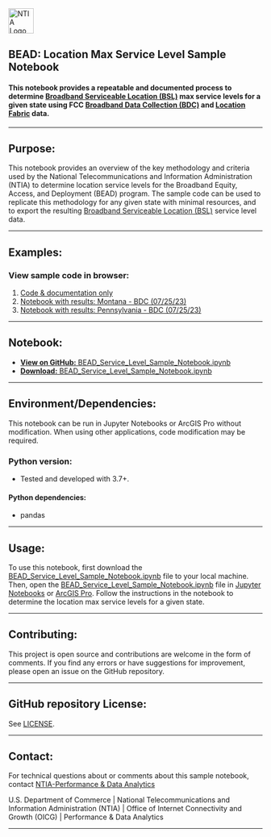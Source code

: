 <img src="https://www.ntia.gov/themes/custom/ntia_uswds//img/NTIAlogo-official.svg" alt="NTIA Logo" width="50em" align="center">

## BEAD: Location Max Service Level Sample Notebook

#### This notebook provides a repeatable and documented process to determine [Broadband Serviceable Location (BSL)](https://help.bdc.fcc.gov/hc/en-us/articles/16842264428059-About-the-Fabric-What-a-Broadband-Serviceable-Location-BSL-Is-and-Is-Not) max service levels for a given state using FCC [Broadband Data Collection (BDC)](https://www.fcc.gov/BroadbandData) and [Location Fabric](https://help.bdc.fcc.gov/hc/en-us/articles/5375384069659-What-is-the-Location-Fabric-) data.

---

## Purpose:

This notebook provides an overview of the key methodology and criteria used by the National Telecommunications and Information Administration (NTIA) to determine location service levels for the Broadband Equity, Access, and Deployment (BEAD) program. The sample code can be used to replicate this methodology for any given state with minimal resources, and to export the resulting [Broadband Serviceable Location (BSL)](https://help.bdc.fcc.gov/hc/en-us/articles/16842264428059-About-the-Fabric-What-a-Broadband-Serviceable-Location-BSL-Is-and-Is-Not) service level data.

---

## Examples:

### View sample code in browser:

1. [Code & documentation only](https://nbamgis.github.io/BEAD-Location-Max-Service-Level-Sample-Notebook/BEAD_Service_Level_Sample_Notebook_No_Output.html)
1. [Notebook with results: Montana - BDC (07/25/23)](https://nbamgis.github.io/BEAD-Location-Max-Service-Level-Sample-Notebook/BEAD_Service_Level_Sample_Notebook(Montana).html)
1. [Notebook with results: Pennsylvania - BDC (07/25/23)](https://nbamgis.github.io/BEAD-Location-Max-Service-Level-Sample-Notebook/BEAD_Service_Level_Sample_Notebook(Pennsylvania).html)

---

## Notebook:

   - [**View on GitHub:** BEAD_Service_Level_Sample_Notebook.ipynb](https://github.com/NBAMGIS/BEAD-Location-Max-Service-Level-Sample-Notebook/blob/main/BEAD_Service_Level_Sample_Notebook.ipynb)
   - [**Download:** BEAD_Service_Level_Sample_Notebook.ipynb](./BEAD_Service_Level_Sample_Notebook.ipynb)

---

## Environment/Dependencies:

This notebook can be run in Jupyter Notebooks or ArcGIS Pro without modification.  When using other applications, code modification may be required. 

### Python version:
   - Tested and developed with 3.7+.
     
#### Python dependencies:
   - pandas

---

## Usage:
To use this notebook, first download the [BEAD_Service_Level_Sample_Notebook.ipynb](./BEAD_Service_Level_Sample_Notebook.ipynb) file to your local machine. Then, open the [BEAD_Service_Level_Sample_Notebook.ipynb](./BEAD_Service_Level_Sample_Notebook.ipynb) file in [Jupyter Notebooks]( https://jupyter.org)  or  [ArcGIS Pro]( https://pro.arcgis.com/en/pro-app/latest/arcpy/get-started/pro-notebooks.htm). Follow the instructions in the notebook to determine the location max service levels for a given state.

---

## Contributing:

This project is open source and contributions are welcome in the form of comments. 
If you find any errors or have suggestions for improvement, please open an issue on the GitHub repository.

---

## GitHub repository License:

See [LICENSE](./LICENSE.md).

---

## Contact:

For technical questions about or comments about this sample notebook, contact [NTIA-Performance & Data Analytics](mailto:nbam@ntia.gov)


U.S. Department of Commerce | National Telecommunications and Information Administration (NTIA) | Office of Internet Connectivity and Growth (OICG) | Performance & Data Analytics 

---
